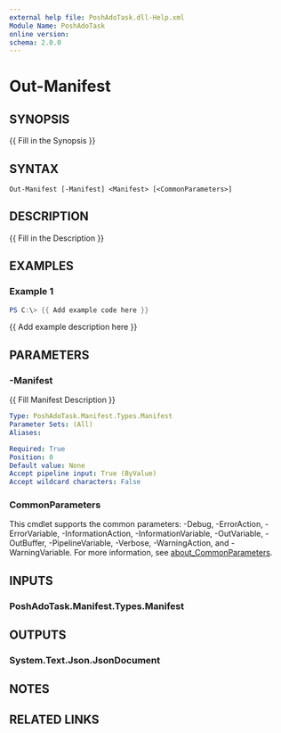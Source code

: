 ```yaml
---
external help file: PoshAdoTask.dll-Help.xml
Module Name: PoshAdoTask
online version:
schema: 2.0.0
---
```


# Out-Manifest

## SYNOPSIS
{{ Fill in the Synopsis }}

## SYNTAX

```
Out-Manifest [-Manifest] <Manifest> [<CommonParameters>]
```

## DESCRIPTION
{{ Fill in the Description }}

## EXAMPLES

### Example 1
```powershell
PS C:\> {{ Add example code here }}
```

{{ Add example description here }}

## PARAMETERS

### -Manifest
{{ Fill Manifest Description }}

```yaml
Type: PoshAdoTask.Manifest.Types.Manifest
Parameter Sets: (All)
Aliases:

Required: True
Position: 0
Default value: None
Accept pipeline input: True (ByValue)
Accept wildcard characters: False
```

### CommonParameters
This cmdlet supports the common parameters: -Debug, -ErrorAction, -ErrorVariable, -InformationAction, -InformationVariable, -OutVariable, -OutBuffer, -PipelineVariable, -Verbose, -WarningAction, and -WarningVariable. For more information, see [about_CommonParameters](http://go.microsoft.com/fwlink/?LinkID=113216).

## INPUTS

### PoshAdoTask.Manifest.Types.Manifest

## OUTPUTS

### System.Text.Json.JsonDocument

## NOTES

## RELATED LINKS
